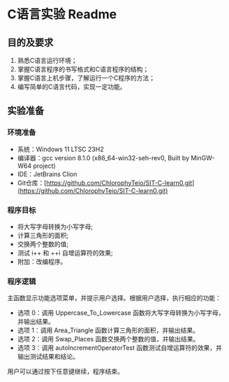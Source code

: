 # C语言实验 Readme

## 目的及要求

1. 熟悉C语言运行环境；
2. 掌握C语言程序的书写格式和C语言程序的结构；
3. 掌握C语言上机步骤，了解运行一个C程序的方法；
4. 编写简单的C语言代码，实现一定功能。

## 实验准备

### 环境准备

- 系统：Windows 11 LTSC 23H2
- 编译器：gcc version 8.1.0 (x86_64-win32-seh-rev0, Built by MinGW-W64 project)
- IDE：JetBrains Clion
- Git仓库：[https://github.com/ChlorophyTeio/SIT-C-learn0.git](https://github.com/ChlorophyTeio/SIT-C-learn0.git)

### 程序目标

- 将大写字母转换为小写字母;
- 计算三角形的面积;
- 交换两个整数的值;
- 测试 i++ 和 ++i 自增运算符的效果;
- 附加：改编程序。

### 程序逻辑

主函数显示功能选项菜单，并提示用户选择。根据用户选择，执行相应的功能：

- 选项 0：调用 Uppercase_To_Lowercase 函数将大写字母转换为小写字母，并输出结果。
- 选项 1：调用 Area_Triangle 函数计算三角形的面积，并输出结果。
- 选项 2：调用 Swap_Places 函数交换两个整数的值，并输出结果。
- 选项 3：调用 autoIncrementOperatorTest 函数测试自增运算符的效果，并输出测试结果和结论。

用户可以通过按下任意键继续，程序结束。
